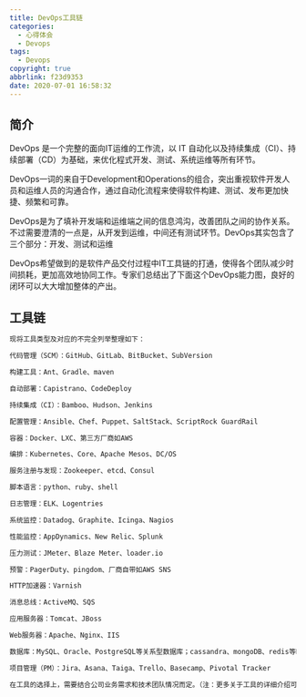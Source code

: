 ```yaml
---
title: DevOps工具链
categories:
  - 心得体会
  - Devops
tags:
  - Devops
copyright: true
abbrlink: f23d9353
date: 2020-07-01 16:58:32
---
```


## 简介

DevOps 是一个完整的面向IT运维的工作流，以 IT 自动化以及持续集成（CI）、持续部署（CD）为基础，来优化程式开发、测试、系统运维等所有环节。

DevOps一词的来自于Development和Operations的组合，突出重视软件开发人员和运维人员的沟通合作，通过自动化流程来使得软件构建、测试、发布更加快捷、频繁和可靠。

DevOps是为了填补开发端和运维端之间的信息鸿沟，改善团队之间的协作关系。不过需要澄清的一点是，从开发到运维，中间还有测试环节。DevOps其实包含了三个部分：开发、测试和运维

DevOps希望做到的是软件产品交付过程中IT工具链的打通，使得各个团队减少时间损耗，更加高效地协同工作。专家们总结出了下面这个DevOps能力图，良好的闭环可以大大增加整体的产出。



<!--more-->



## 工具链

```bash
现将工具类型及对应的不完全列举整理如下：

代码管理（SCM）：GitHub、GitLab、BitBucket、SubVersion

构建工具：Ant、Gradle、maven

自动部署：Capistrano、CodeDeploy

持续集成（CI）：Bamboo、Hudson、Jenkins

配置管理：Ansible、Chef、Puppet、SaltStack、ScriptRock GuardRail

容器：Docker、LXC、第三方厂商如AWS

编排：Kubernetes、Core、Apache Mesos、DC/OS

服务注册与发现：Zookeeper、etcd、Consul

脚本语言：python、ruby、shell

日志管理：ELK、Logentries

系统监控：Datadog、Graphite、Icinga、Nagios

性能监控：AppDynamics、New Relic、Splunk

压力测试：JMeter、Blaze Meter、loader.io

预警：PagerDuty、pingdom、厂商自带如AWS SNS

HTTP加速器：Varnish

消息总线：ActiveMQ、SQS

应用服务器：Tomcat、JBoss

Web服务器：Apache、Nginx、IIS

数据库：MySQL、Oracle、PostgreSQL等关系型数据库；cassandra、mongoDB、redis等NoSQL数据库

项目管理（PM）：Jira、Asana、Taiga、Trello、Basecamp、Pivotal Tracker

在工具的选择上，需要结合公司业务需求和技术团队情况而定。（注：更多关于工具的详细介绍可以参见此文：51 Best DevOps Tools for #DevOps Engineers）
```

